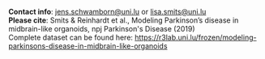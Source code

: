 **Contact info**: jens.schwamborn@uni.lu or lisa.smits@uni.lu  
**Please cite**: Smits & Reinhardt et al., Modeling Parkinson’s disease in midbrain-like organoids, npj Parkinson's Disease (2019)  
Complete dataset can be found here: https://r3lab.uni.lu/frozen/modeling-parkinsons-disease-in-midbrain-like-organoids
